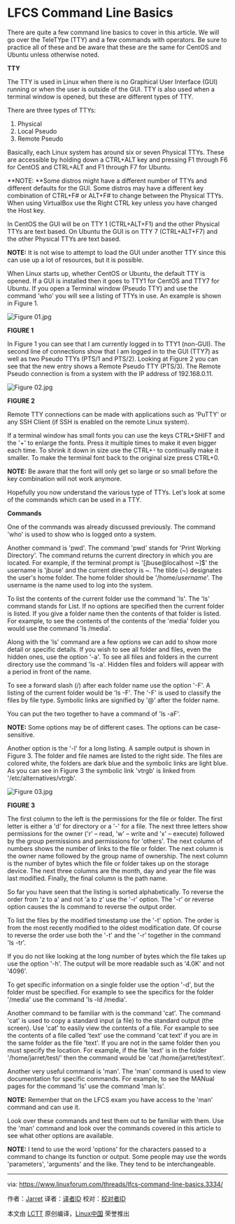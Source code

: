 LFCS Command Line Basics
=======================

There are quite a few command line basics to cover in this article. We will go over the TeleTYpe (TTY) and a few commands with operators. Be sure to practice all of these and be aware that these are the same for CentOS and Ubuntu unless otherwise noted.

**TTY**

The TTY is used in Linux when there is no Graphical User Interface (GUI) running or when the user is outside of the GUI. TTY is also used when a terminal window is opened, but these are different types of TTY.

There are three types of TTYs:

1.  Physical
2.  Local Pseudo
3.  Remote Pseudo

Basically, each Linux system has around six or seven Physical TTYs. These are accessible by holding down a CTRL+ALT key and pressing F1 through F6 for CentOS and CTRL+ALT and F1 through F7 for Ubuntu.

**NOTE: **Some distros might have a different number of TTYs and different defaults for the GUI. Some distros may have a different key combination of CTRL+F# or ALT+F# to change between the Physical TTYs. When using VirtualBox use the Right CTRL key unless you have changed the Host key.

In CentOS the GUI will be on TTY 1 (CTRL+ALT+F1) and the other Physical TTYs are text based. On Ubuntu the GUI is on TTY 7 (CTRL+ALT+F7) and the other Physical TTYs are text based.

**NOTE:** It is not wise to attempt to load the GUI under another TTY since this can use up a lot of resources, but it is possible.

When Linux starts up, whether CentOS or Ubuntu, the default TTY is opened. If a GUI is installed then it goes to TTY1 for CentOS and TTY7 for Ubuntu. If you open a Terminal window (Pseudo TTY) and use the command 'who' you will see a listing of TTYs in use. An example is shown in Figure 1.

 ![Figure 01.jpg](https://www.linuxforum.com/attachments/figure-01-jpg.93/) 

**FIGURE 1**

In Figure 1 you can see that I am currently logged in to TTY1 (non-GUI). The second line of connections show that I am logged in to the GUI (TTY7) as well as two Pseudo TTYs (PTS/1 and PTS/2). Looking at Figure 2 you can see that the new entry shows a Remote Pseudo TTY (PTS/3). The Remote Pseudo connection is from a system with the IP address of 192.168.0.11.

 ![Figure 02.jpg](https://www.linuxforum.com/attachments/figure-02-jpg.94/) 

**FIGURE 2**

Remote TTY connections can be made with applications such as 'PuTTY' or any SSH Client (if SSH is enabled on the remote Linux system).

If a terminal window has small fonts you can use the keys CTRL+SHIFT and the '+' to enlarge the fonts. Press it multiple times to make it even bigger each time. To shrink it down in size use the CTRL+- to continually make it smaller. To make the terminal font back to the original size press CTRL+0.

**NOTE:** Be aware that the font will only get so large or so small before the key combination will not work anymore.

Hopefully you now understand the various type of TTYs. Let's look at some of the commands which can be used in a TTY.

**Commands**

One of the commands was already discussed previously. The command 'who' is used to show who is logged onto a system.

Another command is 'pwd'. The command 'pwd' stands for 'Print Working Directory'. The command returns the current directory in which you are located. For example, if the terminal prompt is '[jbuse@localhost ~]$' the username is 'jbuse' and the current directory is ~. The tilde (~) designates the user's home folder. The home folder should be '/home/_username_'. The username is the name used to log into the system.

To list the contents of the current folder use the command 'ls'. The 'ls' command stands for List. If no options are specified then the current folder is listed. If you give a folder name then the contents of that folder is listed. For example, to see the contents of the contents of the 'media' folder you would use the command 'ls /media'.

Along with the 'ls' command are a few options we can add to show more detail or specific details. If you wish to see all folder and files, even the hidden ones, use the option '-a'. To see all files and folders in the current directory use the command 'ls -a'. Hidden files and folders will appear with a period in front of the name.

To see a forward slash (/) after each folder name use the option '-F'. A listing of the current folder would be 'ls -F'. The '-F' is used to classify the files by file type. Symbolic links are signified by '@' after the folder name.

You can put the two together to have a command of 'ls -aF'.

**NOTE:** Some options may be of different cases. The options can be case-sensitive.

Another option is the '-l' for a long listing. A sample output is shown in Figure 3\. The folder and file names are listed to the right side. The files are colored white, the folders are dark blue and the symbolic links are light blue. As you can see in Figure 3 the symbolic link 'vtrgb' is linked from '/etc/alternatives/vtrgb'.

 ![Figure 03.jpg](https://www.linuxforum.com/attachments/figure-03-jpg.95/) 

**FIGURE 3**

The first column to the left is the permissions for the file or folder. The first letter is either a 'd' for directory or a '-' for a file. The next three letters show permissions for the owner ('r' – read, 'w' – write and 'x' – execute) followed by the group permissions and permissions for 'others'. The next column of numbers shows the number of links to the file or folder. The next column is the owner name followed by the group name of ownership. The next column is the number of bytes which the file or folder takes up on the storage device. The next three columns are the month, day and year the file was last modified. Finally, the final column is the path name.

So far you have seen that the listing is sorted alphabetically. To reverse the order from 'z to a' and not 'a to z' use the '-r' option. The '-r' or reverse option causes the ls command to reverse the output order.

To list the files by the modified timestamp use the '-t' option. The order is from the most recently modified to the oldest modification date. Of course to reverse the order use both the '-t' and the '-r' together in the command 'ls -tr'.

If you do not like looking at the long number of bytes which the file takes up use the option '-h'. The output will be more readable such as '4.0K' and not '4096'.

To get specific information on a single folder use the option '-d', but the folder must be specified. For example to see the specifics for the folder '/media' use the command 'ls -ld /media'.

Another command to be familiar with is the command 'cat'. The command 'cat' is used to copy a standard input (a file) to the standard output (the screen). Use 'cat' to easily view the contents of a file. For example to see the contents of a file called 'text' use the command 'cat text' if you are in the same folder as the file 'text'. If you are not in the same folder then you must specify the location. For example, if the file 'text' is in the folder '/home/jarret/test/' then the command would be 'cat /home/jarret/test/text'.

Another very useful command is 'man'. The 'man' command is used to view documentation for specific commands. For example, to see the MANual pages for the command 'ls' use the command 'man ls'.

**NOTE:** Remember that on the LFCS exam you have access to the 'man' command and can use it.

Look over these commands and test them out to be familiar with them. Use the 'man' command and look over the commands covered in this article to see what other options are available.

**NOTE:** I tend to use the word 'options' for the characters passed to a command to change its function or output. Some people may use the words 'parameters', 'arguments' and the like. They tend to be interchangeable.

--------------------------------------------------------------------------------

via: https://www.linuxforum.com/threads/lfcs-command-line-basics.3334/

作者：[Jarret][a]
译者：[译者ID](https://github.com/译者ID)
校对：[校对者ID](https://github.com/校对者ID)

本文由 [LCTT](https://github.com/LCTT/TranslateProject) 原创编译，[Linux中国](https://linux.cn/) 荣誉推出

[a]:https://www.linuxforum.com/members/jarret.268/
